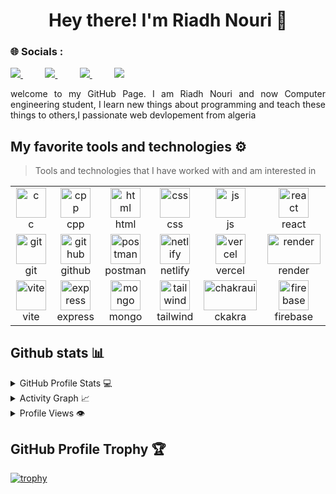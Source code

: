 <div align="center">
<h1> Hey there! I'm Riadh Nouri 👋
</h1>
</div>
<div align="justify">
  <h3>
🌐  Socials :</h3>
<a href="https://www.instagram.com/riadh.nouri/">
<img src="https://img.shields.io/badge/Instagram-%23E4405F.svg?style=for-the-badge&logo=Instagram&logoColor=white">
</a>
&nbsp;&nbsp;&nbsp;&nbsp;&nbsp;&nbsp;&nbsp;&nbsp;
<a href="https://www.linkedin.com/in/riadh-nouri-8107b12b1/">
<img src="https://img.shields.io/badge/Linkedin-%231DA1F2.svg?style=for-the-badge&logo=Linkedin&logoColor=white">
</a>
&nbsp;&nbsp;&nbsp;&nbsp;&nbsp;&nbsp;&nbsp;&nbsp;
<a href="https://discord.com/channels/@me">
<img src="https://img.shields.io/badge/discord-330F63?style=for-the-badge&logo=discord&logoColor=white">
</a>
&nbsp;&nbsp;&nbsp;&nbsp;&nbsp;&nbsp;&nbsp;&nbsp;
<a href="riadhnouri34@gmail.com">
<img src="https://img.shields.io/badge/gmail-330F63?style=for-the-badge&logo=gmail&logoColor=white">
</a>

</div>
<p></p>
<p align="justify">
welcome to my GitHub Page. I am Riadh Nouri and now Computer engineering student, I learn new things about programming and teach these things to others,I passionate web devlopement from algeria

</p>

## My favorite tools and technologies ⚙️

> Tools and technologies that I have worked with and am interested in

<table>
  <tr>
      <td align="center" width="96">
        <img src="https://skillicons.dev/icons?i=c" width="48" height="48" alt="c" />
      <br>c
    </td>
      <td align="center" width="96">
        <img src="https://skillicons.dev/icons?i=cpp" width="48" height="48" alt="cpp" />
      <br>cpp
    </td>
      <td align="center" width="96">
        <img src="https://skillicons.dev/icons?i=html" width="48" height="48" alt="html" />
      <br>html
    </td>
      <td align="center" width="96">
        <img src="https://skillicons.dev/icons?i=css" width="48" height="48" alt="css" />
      <br>css
    </td>
      <td align="center" width="96">
        <img src="https://skillicons.dev/icons?i=js" width="48" height="48" alt="js" />
      <br>js
    </td>
      <td align="center" width="96">
        <img src="https://skillicons.dev/icons?i=react" width="48" height="48" alt="react" />
      <br>react
    </td>
  </tr>
  <tr>
    <td align="center" width="96">
        <img src="https://skillicons.dev/icons?i=git" width="48" height="48" alt="git" />
      <br>git
    </td>
      <td align="center" width="96">
        <img src="https://skillicons.dev/icons?i=github" width="48" height="48" alt="github" />
      <br>github
    </td>
      <td align="center" width="96">
        <img src="https://skillicons.dev/icons?i=postman" width="48" height="48" alt="postman" />
      <br>postman
    </td>
      <td align="center" width="96">
        <img src="https://skillicons.dev/icons?i=netlify" width="48" height="48" alt="netlify" />
      <br>netlify
    </td>
      <td align="center" width="96">
        <img src="https://skillicons.dev/icons?i=vercel" width="48" height="48" alt="vercel" />
      <br>vercel
    </td>
      <td align="center" width="96">
        <img src="https://img.shields.io/badge/Render-%46E3B7.svg?style=flat&logo=render&logoColor=white)" width="85" height="48" alt="render" />
      <br>render
    </td>
  </tr>
   <tr>
    <td align="center" width="96">
        <img src="https://skillicons.dev/icons?i=vite" width="48" height="48" alt="vite" />
      <br>vite
    </td>
        <td align="center" width="96">
        <img src="https://skillicons.dev/icons?i=express" width="48" height="48" alt="express" />
      <br>express
    </td>
            <td align="center" width="96">
        <img src="https://skillicons.dev/icons?i=mongo" width="48" height="48" alt="mongo" />
      <br>mongo
    </td>
          <td align="center" width="96">
        <img src="https://skillicons.dev/icons?i=tailwind" width="48" height="48" alt="tailwind" />
      <br>tailwind
    </td>
          <td align="center" width="96">
        <img src="https://img.shields.io/badge/chakra-%234ED1C5.svg?style=flat&logo=chakraui&logoColor=white" width="85" height="48" alt="chakraui" />
      <br>ckakra
    </td>
       <td align="center" width="96">
        <img src="https://skillicons.dev/icons?i=firebase" width="48" height="48" alt="firebase" />
      <br>firebase
    </td>
  </tr>
 <tr>
 </tr>
</table>

## Github stats 📊

<details>
  <summary>GitHub Profile Stats 💻</summary>
  <br/>
    <a href="https://github.com/anuraghazra/github-readme-stats"><img alt="RIADH-NOURI's Github Stats" src="https://github-readme-stats.vercel.app/api/?username=RIADH-NOURI&show_icons=true&count_private=true&theme=default&hide_border=true&bg_color=fff&title_color=00E676&icon_color=00E676" height="192px"/></a>
  <a href="https://github.com/anuraghazra/github-readme-stats"><img alt="RIADH-NOURI's Top Languages" src="https://github-readme-stats.vercel.app/api/top-langs/?username=RIADH-NOURI&langs_count=8&layout=compact&theme=default&hide_border=true&bg_color=fff&title_color=000&icon_color=000&hide=Jupyter%20Notebook" height="192px"/></a>
  <br/>
</details>

<details>
  <summary>Activity Graph 📈</summary>
  <br/>

[![Ashutosh's github activity graph](https://github-readme-activity-graph.vercel.app/graph?username=RIADH-NOURI&bg_color=ffffff&color=000000&line=04e61b&point=403d3d&area=true&hide_border=true)](https://github.com/ashutosh00710/github-readme-activity-graph)

</details>


<details>
  <summary>Profile Views 👁️</summary>
  <br/>
  <img src="https://komarev.com/ghpvc/?username=RIADH-NOURI&label=PROFILE+VIEWS&style=for-the-badge&color=brightgreen">

</details>


## GitHub Profile Trophy 🏆

[![trophy](https://github-profile-trophy.vercel.app/?username=RIADH-NOURI&row=1&margin-w=40)](https://github.com/ryo-ma/github-profile-trophy)

